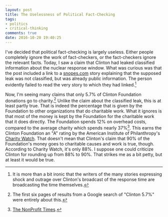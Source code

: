 ```yaml
---
layout: post
title: The Uselessness of Political Fact-Checking
tags:
- politics
- critical-thinking
comments: true
date: 2016-10-20 19:40:25
---
```


I've decided that political fact-checking is largely useless. Either people completely ignore the work of fact-checkers, or the fact-checkers ignore the relevant facts. Today, I saw a claim that Clinton had leaked classified information about the nuclear response window. What was curious was that the post included a link to a [snopes.com](http://www.snopes.com/clinton-four-minute-nuclear/) story explaining that the supposed leak was not classified, but was already public information. The person evidently failed to read the very story to which they had linked.[^4]

Now, I'm seeing many claims that only 5.7% of Clinton Foundation donations go to charity.[^2] Unlike the claim about the classified leak, this is at least partly true. That is indeed the percentage that is given by the Foundation to other organizations that do charitable work. What it ignores is that most of the money is kept by the Foundation for the charitable work that it does directly. The Foundation spends 12% on overhead costs, compared to the average charity which spends nearly 37%[^1]. This earns the Clinton Foundation an "A" rating by the American Institute of Philanthropy's [Charity Watch](https://www.charitywatch.org/ratings-and-metrics/bill-hillary-chelsea-clinton-foundation/478). That doesn't mean that Clinton's claim that 90% of the Foundation's money goes to charitable causes and work is true, though. According to Charity Watch, it's only 88%. I suppose one could criticize Clinton for rounding up from 88% to 90%. That strikes me as a bit petty, but at least it would be true.

[^1]: [The NonProfit Times](http://www.thenonprofittimes.com/news-articles/survey-charities-should-spend-23-on-overhead/).

[^2]: The first six pages of results from a Google search of "Clinton 5.7%" were entirely about this.

[^4]: It is more than a bit ironic that the writers of the many stories expressing shock and outrage over Clinton's broadcast of the response time are broadcasting the time themselves. 
